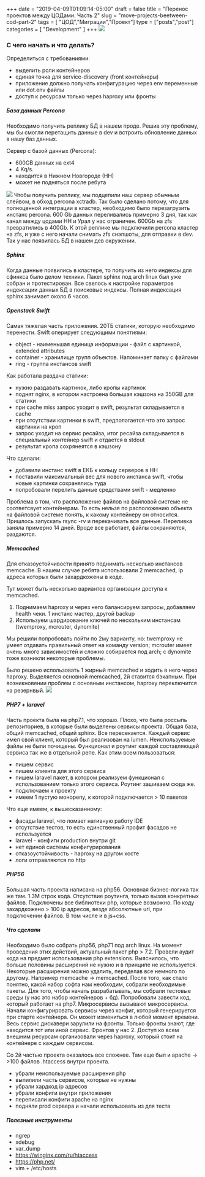 +++
date = "2019-04-09T01:09:14-05:00"
draft = false
title = "Перенос проектов между ЦОДами. Часть 2"
slug = "move-projects-beetween-cod-part-2"
tags = [ "ЦОД","Миграции","Проект"]
type = ["posts","post"]
categories = [
    "Development"
]
+++
![](/images/nnru/nn-ekb.png)
### С чего начать и что делать?
Определиться с требованиями:

- выделить роли контейнеров
- единая точка для service-discovery (front контейнеры)
- приложение должно получать конфигурацию через env переменные или dot.env файлы
- доступ к ресурсам только через haproxy или фронты

##### База данных Percona
Необходимо получить реплику БД в нашем проде. Решив эту проблему, мы бы смогли перетащить данные в dev и встроить обновление данных в нашу баз данных. 

Сервер с базой данных (Percona): 

- 600GB данных на ext4
- 4 Kq/s. 
- находится в Нижнем Новгороде (НН)
- может не подняться после ребута

![](/images/nnru/mysql-qps.png)
Чтобы получить реплику, мы подцепили наш сервер обычным слейвом, в обход percona xctradb. Так было сделано потому, что для полноценной интеграции в кластер, необходимо было перезагрузить инстанс percona. 
600 Gb данных переливались примерно 3 дня, так как канал между цодами НН и Урал у нас ограничен. 600Gb на zfs превратились в 400Gb. К этой реплике мы подключили percona кластер на zfs, и уже с него начали снимать zfs снэпшоты, для отправки в dev. Так у нас появилась БД в нашем дев окружении.

##### Sphinx
Когда данные появились в кластере, то получить из него индексы для сфинкса было делом техники. Пакет sphinx под arch linux был уже собран и протестирован. Все свелось к настройке параметров индексации данных БД в поисковые индексы. Полная индексация sphinx занимает около 6 часов.

##### Openstack Swift
Самая тяжелая часть приложения. 20ТБ статики, которую необходимо перенести.
Swift оперирует следующими понятиями: 
- object - наименьшая единица информации - файл с картинкой, extended attributes
- container - хранилище групп объектов. Напоминает папку с файлами
- ring - группа инстансов swift

Как работала раздача статики:

- нужно раздавать картинок, либо кропы картинок
- поднят nginx, в котором настроена большая кэшзона на 350GB для статики
- при cache miss запрос уходит в swift, результат складывается в cache
- при отсутствии картинки в swift, предполагается что это запрос картинки на кроп
- запрос уходит на сервис ресайза, итог ресайза складывается в специальный контейнер swift и отдается в stdout
- результат кропа сохрянеятся в кэшзону

Что сделали:

- добавили инстанс swift в ЕКБ к кольцу серверов в НН
- поставили максимальный вес для нового инстанса swift, чтобы новые картинки сохранялись туда
- попробовали перелить данные средствами swift - медленно

Проблема в том, что расположение файлов на файловой системе не соответсвует контейнерам. То есть нельзя по расположению объекта на файловой системе понять, к какому контейнеру он относится. Пришлось запускать rsync -rv и перекачивать все данные. Переливка заняла примерно 14 дней. Вроде все работает, файлы сохраняются, раздаются.

##### Memcached
Для отказоустойчивости принято поднимать несколько инстансов memcache. В нашем случае ребята использовали 2 memcached, ip адреса которых были захардкожены в коде. 

Тут может быть несколько вариантов организации доступа к memcached. 

1. Поднимаем haproxy и через него балансируем запросы, добавляем health чеки. 1 инстанс мастер, другой backup
2. Используем шардирование ключей по нескольким инстансам (twemproxy, mcrouter, dynomite)

Мы решили попробовать пойти по 2му варианту, но: twemproxy не умеет отдавать правильный ответ на команду version; mcrouter имеет очень много зависимостей и сложно собирается под arch; с dynomite тоже возникли некоторые проблемы. 

Было решено использовать 1 жирный memcached и ходить в него через haproxy. Выделяется основной memcached, 2й ставится бэкапным. При возникновении проблем с основным инстансом, haproxy переключится на резернвый. 
![](/images/nnru/memcached.png)

##### PHP7 + laravel
Часть проекта была на php7.1, что хорошо. Плохо, что была россыпь репозиториев, в которые были выделены сервисы проекта. Общая база, общий memcached, общий sphinx. Все пересекается. Каждый сервис имел свой клиент, который был реализован на lumen. Неиспользуемые файлы не были почищены. Функционал и роутинг каждой составляющей сервиса так же в отдельной репе.
 Как этим всем пользоваться:

- пишем сервис
- пишем клиента для этого сервиса
- пишем laravel пакет, в котором реализуем функционал с использованием только этого сервиса. Роутинг зашиваем сюда же.
- подключаем к проекту 
- имеем 1 пустую монорепу, к которой подключается > 10 пакетов

Что еще имеем, к вышесказанному:

- фасады laravel, что ломает нативную работу IDE
- отсутствие тестов, то есть единственный профит фасадов не используется
- laravel - конфиги production внутри git
- нет единой системы конфигурирования
- отказоустойчивость - haproxy на другом хосте
- логи отправляются по http

##### PHP56
Большая часть проекта написана на php56. Основная бизнес-логика так же там. 1.3M строк кода. Отсутствие роутинга, только вызов конкретных файлов. Подключены все библиотеки php, которые возможно. По коду захардкожено > 100 ip адресов, везде абсолютные url, при подключении файлов. В том числе и в js+css.

##### Что сделали
Необходимо было собрать php56, php71 под arch linux. На момент проведения этих действий, актуальный пакет php > 7.2. 
Провели аудит кода на предмет использования php extensions. Выяснилось, что больше половины расширений не нужно и в принципе не используется. Некоторые расширения можно удалить, переделав все немного по другому. Например memcache -> memcached. После того, как стало понятно, какой набор софта нам необходим, собрали необходимые пакеты. Для того, чтобы начать разрабатывать, мы собрали тестовые среды (у нас это набор контейнеров + бд). Попробовали завести код, который работает на php7. Микросервисы вызывают микросервисы. Начали конфигурировать сервисы через конфиг, который генерируется при старте контейнера. Он может измениться в любой момент времени. Весь сервис дискавери зарулили на фронты. Только фронты знают, где находится тот или иной сервис. Фронтов у нас 2. Доступ ко всем внешним ресурсам организовали через haproxy, который стоит на контейнере с каждым сервисом. 

Со 2й частью проекта оказалось все сложнее. Там еще был и apache -> >100 файлов .htaccess внутри проекта.

- убрали неиспользуемые расширения php
- выпилили часть сервисов, которые не нужны
- убрали хардкод ip адресов
- убрали конфиги внутри приложения 
- переписали конфиги apache на nginx
- подняли prod сервера и начали использовать из для теста

##### Полезные инструменты
- ngrep
- xdebug
- var_dump
- https://winginx.com/ru/htaccess
- https://php.net/
- vim + /etc/hosts






